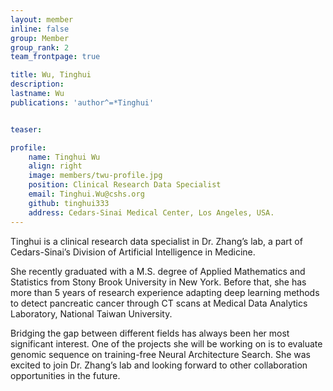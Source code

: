 ```yaml
---
layout: member
inline: false
group: Member
group_rank: 2
team_frontpage: true

title: Wu, Tinghui
description:
lastname: Wu
publications: 'author^=*Tinghui'


teaser:

profile:
    name: Tinghui Wu
    align: right
    image: members/twu-profile.jpg
    position: Clinical Research Data Specialist
    email: Tinghui.Wu@cshs.org
    github: tinghui333
    address: Cedars-Sinai Medical Center, Los Angeles, USA.
---
```


Tinghui is a clinical research data specialist in Dr. Zhang’s lab, a part of Cedars-Sinai’s Division of Artificial Intelligence in Medicine.

She recently graduated with a M.S. degree of Applied Mathematics and Statistics from Stony Brook University in New York. Before that, she has more than 5 years of research experience adapting deep learning methods to detect pancreatic cancer through CT scans at Medical Data Analytics Laboratory, National Taiwan University.

Bridging the gap between different fields has always been her most significant interest. One of the projects she will be working on is to evaluate genomic sequence on training-free Neural Architecture Search. She was excited to join Dr. Zhang’s lab and looking forward to other collaboration opportunities in the future.
